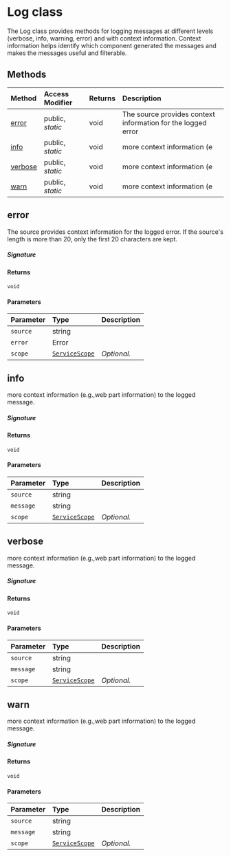 # Log class





The Log class provides methods for logging messages at different levels (verbose, 
info, warning, error) and with context information. Context information helps identify 
which component generated the messages and makes the messages useful and filterable. 







## Methods

| Method	   | Access Modifier | Returns	| Description|
|:-------------|:----|:-------|:-----------|
|[error](#error~o8xg9)     | public, _static_ | void | The source provides context information for the logged error |
|[info](#info~z4ee9)     | public, _static_ | void | more context information (e |
|[verbose](#verbose~j0n09)     | public, _static_ | void | more context information (e |
|[warn](#warn~l5949)     | public, _static_ | void | more context information (e |




## error

The source provides context information for the logged error. 
If the source's length is more than 20, only the first 20 characters are kept.

##### Signature

#### Returns
`void`

#### Parameters


| Parameter	   | Type    | Description |
|:-------------|:---------------|:------------|
| `source`    | string |  |
| `error`    | Error |  |
| `scope`    | [`ServiceScope`](ServiceScope.md) | _Optional._ |


## info

more context information (e.g.,web part information) to the logged message.

##### Signature

#### Returns
`void`

#### Parameters


| Parameter	   | Type    | Description |
|:-------------|:---------------|:------------|
| `source`    | string |  |
| `message`    | string |  |
| `scope`    | [`ServiceScope`](ServiceScope.md) | _Optional._ |


## verbose

more context information (e.g.,web part information) to the logged message.

##### Signature

#### Returns
`void`

#### Parameters


| Parameter	   | Type    | Description |
|:-------------|:---------------|:------------|
| `source`    | string |  |
| `message`    | string |  |
| `scope`    | [`ServiceScope`](ServiceScope.md) | _Optional._ |


## warn

more context information (e.g.,web part information) to the logged message.

##### Signature

#### Returns
`void`

#### Parameters


| Parameter	   | Type    | Description |
|:-------------|:---------------|:------------|
| `source`    | string |  |
| `message`    | string |  |
| `scope`    | [`ServiceScope`](ServiceScope.md) | _Optional._ |

